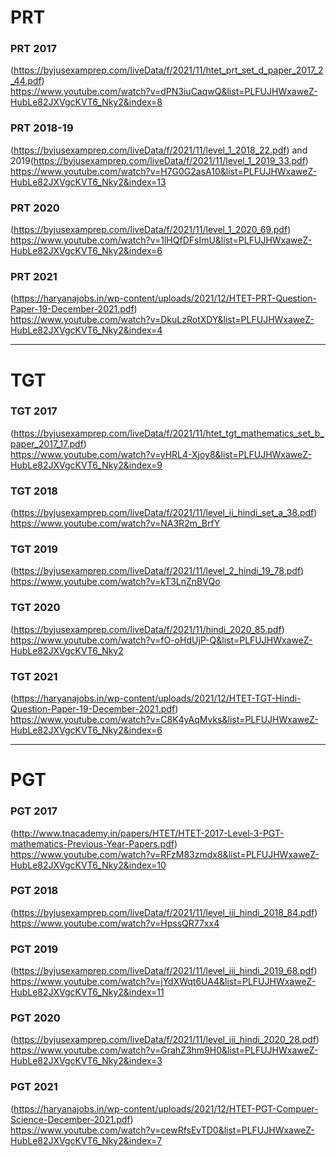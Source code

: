 # PRT
### PRT 2017
(https://byjusexamprep.com/liveData/f/2021/11/htet_prt_set_d_paper_2017_2_44.pdf)<br>
https://www.youtube.com/watch?v=dPN3iuCaqwQ&list=PLFUJHWxaweZ-HubLe82JXVgcKVT6_Nky2&index=8
### PRT 2018-19
(https://byjusexamprep.com/liveData/f/2021/11/level_1_2018_22.pdf) and 2019(https://byjusexamprep.com/liveData/f/2021/11/level_1_2019_33.pdf)<br>
https://www.youtube.com/watch?v=H7G0G2asA10&list=PLFUJHWxaweZ-HubLe82JXVgcKVT6_Nky2&index=13
### PRT 2020
(https://byjusexamprep.com/liveData/f/2021/11/level_1_2020_69.pdf)<br>
https://www.youtube.com/watch?v=1lHQfDFsImU&list=PLFUJHWxaweZ-HubLe82JXVgcKVT6_Nky2&index=6
### PRT 2021
(https://haryanajobs.in/wp-content/uploads/2021/12/HTET-PRT-Question-Paper-19-December-2021.pdf)<br>
https://www.youtube.com/watch?v=DkuLzRotXDY&list=PLFUJHWxaweZ-HubLe82JXVgcKVT6_Nky2&index=4

<hr>

# TGT
### TGT 2017
(https://byjusexamprep.com/liveData/f/2021/11/htet_tgt_mathematics_set_b_paper_2017_17.pdf)<br>
https://www.youtube.com/watch?v=yHRL4-Xjoy8&list=PLFUJHWxaweZ-HubLe82JXVgcKVT6_Nky2&index=9
### TGT 2018
(https://byjusexamprep.com/liveData/f/2021/11/level_ii_hindi_set_a_38.pdf)<br>
https://www.youtube.com/watch?v=NA3R2m_BrfY
### TGT 2019
(https://byjusexamprep.com/liveData/f/2021/11/level_2_hindi_19_78.pdf)<br>
https://www.youtube.com/watch?v=kT3LnZnBVQo
### TGT 2020
(https://byjusexamprep.com/liveData/f/2021/11/hindi_2020_85.pdf)<br>
https://www.youtube.com/watch?v=fO-oHdUjP-Q&list=PLFUJHWxaweZ-HubLe82JXVgcKVT6_Nky2
### TGT 2021
(https://haryanajobs.in/wp-content/uploads/2021/12/HTET-TGT-Hindi-Question-Paper-19-December-2021.pdf)<br>
https://www.youtube.com/watch?v=C8K4yAqMvks&list=PLFUJHWxaweZ-HubLe82JXVgcKVT6_Nky2&index=6

<hr>

# PGT
### PGT 2017
(http://www.tnacademy.in/papers/HTET/HTET-2017-Level-3-PGT-mathematics-Previous-Year-Papers.pdf)<br>
https://www.youtube.com/watch?v=RFzM83zmdx8&list=PLFUJHWxaweZ-HubLe82JXVgcKVT6_Nky2&index=10
### PGT 2018
(https://byjusexamprep.com/liveData/f/2021/11/level_iii_hindi_2018_84.pdf)<br>
https://www.youtube.com/watch?v=HpssQR77xx4
### PGT 2019
(https://byjusexamprep.com/liveData/f/2021/11/level_iii_hindi_2019_68.pdf)<br>
https://www.youtube.com/watch?v=jYdXWqt6UA4&list=PLFUJHWxaweZ-HubLe82JXVgcKVT6_Nky2&index=11
### PGT 2020
(https://byjusexamprep.com/liveData/f/2021/11/level_iii_hindi_2020_28.pdf)<br>
https://www.youtube.com/watch?v=GrahZ3hm9H0&list=PLFUJHWxaweZ-HubLe82JXVgcKVT6_Nky2&index=3
### PGT 2021
(https://haryanajobs.in/wp-content/uploads/2021/12/HTET-PGT-Compuer-Science-December-2021.pdf)<br>
https://www.youtube.com/watch?v=cewRfsEvTD0&list=PLFUJHWxaweZ-HubLe82JXVgcKVT6_Nky2&index=7

